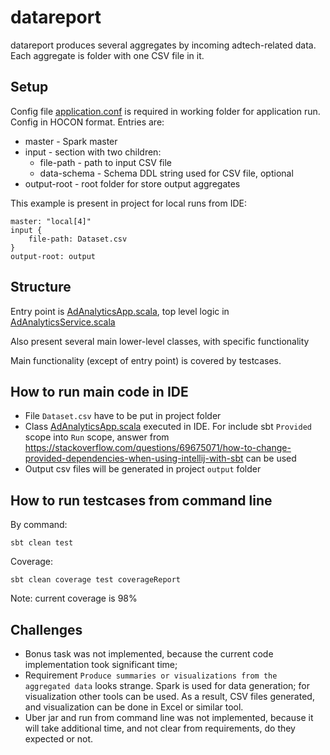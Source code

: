 # datareport
datareport produces several aggregates by incoming adtech-related data.
Each aggregate is folder with one CSV file in it. 

## Setup
Config file [application.conf](application.conf) is required in working folder for application run.
Config in HOCON format. Entries are:
* master - Spark master
* input - section with two children:  
    * file-path - path to input CSV file  
    * data-schema - Schema DDL string used for CSV file, optional
*  output-root - root folder for store output aggregates

This example is present in project for local runs from IDE:

    master: "local[4]"
    input {
        file-path: Dataset.csv
    }
    output-root: output


## Structure
Entry point is [AdAnalyticsApp.scala](src%2Fmain%2Fscala%2Fcom%2Fgloballogic%2Ftesttask%2Fdatareport%2FAdAnalyticsApp.scala), top level logic in [AdAnalyticsService.scala](src%2Fmain%2Fscala%2Fcom%2Fgloballogic%2Ftesttask%2Fdatareport%2FAdAnalyticsService.scala)

Also present several main lower-level classes, with specific functionality

Main functionality (except of entry point) is covered by testcases.

## How to run main code in IDE
* File `Dataset.csv` have to be put in project folder
* Class [AdAnalyticsApp.scala](src%2Fmain%2Fscala%2Fcom%2Fgloballogic%2Ftesttask%2Fdatareport%2FAdAnalyticsApp.scala) 
executed in IDE. For include sbt `Provided` scope into `Run` scope, answer from https://stackoverflow.com/questions/69675071/how-to-change-provided-dependencies-when-using-intellij-with-sbt can be used
* Output csv files will be generated in project `output` folder

## How to run testcases from command line
By command:

    sbt clean test

Coverage:

    sbt clean coverage test coverageReport

Note: current coverage is 98% 

## Challenges
* Bonus task was not implemented, because the current code implementation took significant time;
* Requirement `Produce summaries or visualizations from the aggregated data` looks strange. Spark is used for data generation; for visualization other tools can be used. As a result, CSV files generated, and visualization can be done in Excel or similar tool.
* Uber jar and run from command line was not implemented, because it will take additional time, and not clear from requirements, do they expected or not. 
